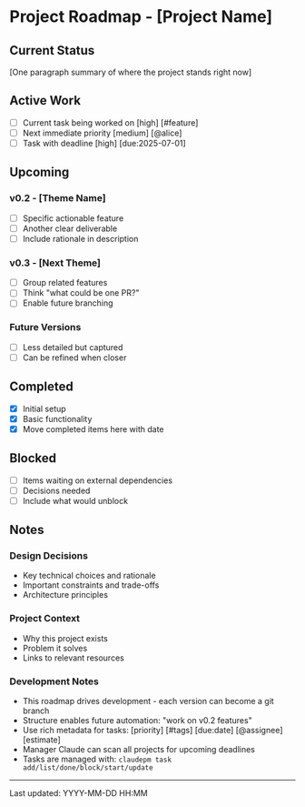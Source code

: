 # Project Roadmap - [Project Name]

## Current Status
[One paragraph summary of where the project stands right now]

## Active Work
- [ ] Current task being worked on [high] [#feature]
- [ ] Next immediate priority [medium] [@alice]
- [ ] Task with deadline [high] [due:2025-07-01]

## Upcoming

### v0.2 - [Theme Name]
- [ ] Specific actionable feature
- [ ] Another clear deliverable
- [ ] Include rationale in description

### v0.3 - [Next Theme]
- [ ] Group related features
- [ ] Think "what could be one PR?"
- [ ] Enable future branching

### Future Versions
- [ ] Less detailed but captured
- [ ] Can be refined when closer

## Completed
- [x] Initial setup
- [x] Basic functionality
- [x] Move completed items here with date

## Blocked
- [ ] Items waiting on external dependencies
- [ ] Decisions needed
- [ ] Include what would unblock

## Notes
<!-- 
ROADMAP.md is for WHAT & WHY - context, plans, decisions
Put project philosophy, design rationale, and architecture decisions here
Keep behavioral instructions (HOW to work) in CLAUDE.md

Task Format:
- Use markdown checkboxes with inline metadata
- Each task must have a UUID on the line below (ID: <uuid>)
- Example: - [ ] Fix auth bug [high] [#auth] [due:2025-01-15]
           ID: a1b2c3d4-e5f6-7890-abcd-ef1234567890

This template version: See CHANGELOG.md for version history
-->

### Design Decisions
- Key technical choices and rationale
- Important constraints and trade-offs
- Architecture principles

### Project Context  
- Why this project exists
- Problem it solves
- Links to relevant resources

### Development Notes
- This roadmap drives development - each version can become a git branch
- Structure enables future automation: "work on v0.2 features"
- Use rich metadata for tasks: [priority] [#tags] [due:date] [@assignee] [estimate]
- Manager Claude can scan all projects for upcoming deadlines
- Tasks are managed with: `claudepm task add/list/done/block/start/update`

---
Last updated: YYYY-MM-DD HH:MM